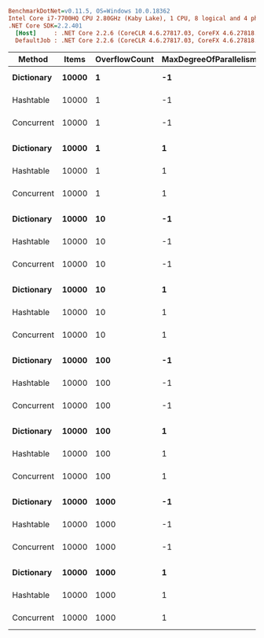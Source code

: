``` ini

BenchmarkDotNet=v0.11.5, OS=Windows 10.0.18362
Intel Core i7-7700HQ CPU 2.80GHz (Kaby Lake), 1 CPU, 8 logical and 4 physical cores
.NET Core SDK=2.2.401
  [Host]     : .NET Core 2.2.6 (CoreCLR 4.6.27817.03, CoreFX 4.6.27818.02), 64bit RyuJIT
  DefaultJob : .NET Core 2.2.6 (CoreCLR 4.6.27817.03, CoreFX 4.6.27818.02), 64bit RyuJIT


```
|     Method | Items | OverflowCount | MaxDegreeOfParallelism |     Mean |     Error |    StdDev |   Median | Ratio | RatioSD |
|----------- |------ |-------------- |----------------------- |---------:|----------:|----------:|---------:|------:|--------:|
| **Dictionary** | **10000** |             **1** |                     **-1** | **189.9 ns** |  **3.821 ns** | **10.066 ns** | **187.4 ns** |  **1.00** |    **0.00** |
|  Hashtable | 10000 |             1 |                     -1 | 136.5 ns |  5.539 ns | 15.713 ns | 132.2 ns |  0.72 |    0.07 |
| Concurrent | 10000 |             1 |                     -1 | 341.8 ns | 13.110 ns | 36.761 ns | 337.9 ns |  1.80 |    0.20 |
|            |       |               |                        |          |           |           |          |       |         |
| **Dictionary** | **10000** |             **1** |                      **1** | **183.1 ns** |  **3.806 ns** | **10.919 ns** | **181.2 ns** |  **1.00** |    **0.00** |
|  Hashtable | 10000 |             1 |                      1 | 135.7 ns |  4.518 ns | 13.249 ns | 132.2 ns |  0.74 |    0.08 |
| Concurrent | 10000 |             1 |                      1 | 299.8 ns |  6.339 ns | 17.352 ns | 295.9 ns |  1.65 |    0.14 |
|            |       |               |                        |          |           |           |          |       |         |
| **Dictionary** | **10000** |            **10** |                     **-1** | **210.7 ns** |  **7.787 ns** | **22.838 ns** | **201.6 ns** |  **1.00** |    **0.00** |
|  Hashtable | 10000 |            10 |                     -1 | 131.3 ns |  5.428 ns | 15.573 ns | 128.0 ns |  0.63 |    0.11 |
| Concurrent | 10000 |            10 |                     -1 | 280.6 ns |  5.348 ns | 11.398 ns | 280.4 ns |  1.36 |    0.12 |
|            |       |               |                        |          |           |           |          |       |         |
| **Dictionary** | **10000** |            **10** |                      **1** | **175.9 ns** |  **3.536 ns** |  **7.302 ns** | **174.1 ns** |  **1.00** |    **0.00** |
|  Hashtable | 10000 |            10 |                      1 | 119.9 ns |  2.384 ns |  3.569 ns | 119.8 ns |  0.68 |    0.04 |
| Concurrent | 10000 |            10 |                      1 | 280.6 ns |  5.885 ns | 10.461 ns | 277.8 ns |  1.59 |    0.08 |
|            |       |               |                        |          |           |           |          |       |         |
| **Dictionary** | **10000** |           **100** |                     **-1** | **180.4 ns** |  **3.621 ns** |  **8.099 ns** | **179.4 ns** |  **1.00** |    **0.00** |
|  Hashtable | 10000 |           100 |                     -1 | 118.4 ns |  2.376 ns |  5.164 ns | 117.1 ns |  0.66 |    0.04 |
| Concurrent | 10000 |           100 |                     -1 | 291.1 ns |  5.844 ns | 16.387 ns | 289.9 ns |  1.62 |    0.11 |
|            |       |               |                        |          |           |           |          |       |         |
| **Dictionary** | **10000** |           **100** |                      **1** | **178.4 ns** |  **3.597 ns** |  **6.485 ns** | **178.7 ns** |  **1.00** |    **0.00** |
|  Hashtable | 10000 |           100 |                      1 | 117.1 ns |  2.327 ns |  3.952 ns | 117.0 ns |  0.66 |    0.03 |
| Concurrent | 10000 |           100 |                      1 | 288.7 ns |  5.759 ns | 13.574 ns | 288.1 ns |  1.65 |    0.10 |
|            |       |               |                        |          |           |           |          |       |         |
| **Dictionary** | **10000** |          **1000** |                     **-1** | **185.2 ns** |  **5.086 ns** | **14.674 ns** | **181.9 ns** |  **1.00** |    **0.00** |
|  Hashtable | 10000 |          1000 |                     -1 | 120.9 ns |  2.949 ns |  8.414 ns | 120.2 ns |  0.65 |    0.07 |
| Concurrent | 10000 |          1000 |                     -1 | 280.5 ns |  9.329 ns | 26.006 ns | 274.2 ns |  1.51 |    0.18 |
|            |       |               |                        |          |           |           |          |       |         |
| **Dictionary** | **10000** |          **1000** |                      **1** | **169.7 ns** |  **3.553 ns** |  **7.178 ns** | **170.1 ns** |  **1.00** |    **0.00** |
|  Hashtable | 10000 |          1000 |                      1 | 114.1 ns |  2.312 ns |  6.009 ns | 112.0 ns |  0.68 |    0.05 |
| Concurrent | 10000 |          1000 |                      1 | 275.6 ns |  8.172 ns | 23.183 ns | 271.5 ns |  1.67 |    0.17 |
